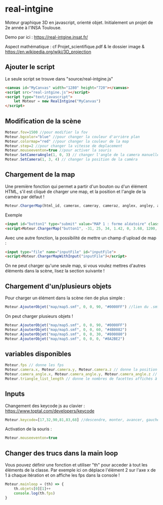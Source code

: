 # real-intgine
Moteur graphique 3D en javascript, orienté objet. Initialement un projet de 2e année à l'INSA Toulouse.

Demo par ici : https://real-intgine.insat.fr/

Aspect mathématique : cf Projet_scientifique.pdf & le dossier image & https://en.wikipedia.org/wiki/3D_projection

## Ajouter le script
Le seule script se trouve dans "source/real-intgine.js"
```html
<canvas id="MyCanvas" width="1280" height="720"></canvas>
<script src="real-intgine.js"></script>
<script type="text/javascript">
	let Moteur = new RealIntgine("MyCanvas")
</script>
```

## Modification de la scène
```js
Moteur.fov=1500 //pour modifier la fov
Moteur.bgcolor="blue" //pour changer la couleur d'arrière plan
Moteur.colormap="red" //pour changer la couleur de la map
Moteur.step=2 //pour changer la vitesse de deplacement
Moteur.mouseeventon=true //pour activer la souris
Moteur.SetCameraAngle(1, 0, 3) // changer l'angle de la camera manuellement
Moteur.SetCamera(1, 3, 4) // changer la position de la caméra
```

## Chargement de la map
Une première fonction qui permet a partir d'un bouton ou d'un élément HTML, s'il est cliqué de charger une map, et la position et l'angle de la caméra par défaut !
```js
Moteur.ChargerMap(html_id, camerax, cameray, cameraz, anglex, angley, anglez, fov, path_to_smf)
```
Exemple
```html
<input id="button1" type="submit" value="MAP 1 : forme aléatoire" class="bouton"/>
<script>Moteur.ChargerMap("button1", -31, 25, 34, 1.42, 0, 3.68, 1200, "map/map1.smf")</script>
```

Avec une autre fonction, la possibilité de mettre un champ d'upload de map :
```html
<input type="file" name="inputFile" id="inputFile">
<script>Moteur.ChargerMapWithInput("inputFile")</script>
```

On ne peut charger qu'une seule map, si vous voulez mettres d'autres éléments dans la scène, lisez la section suivante !

## Chargement d'un/plusieurs objets
Pour charger un élément dans la scène rien de plus simple :
```js
Moteur.AjouterObjet("map/map5.smf", 0, 0, 90, "#0000FF") //lien du .smf, x, y, z et couleur
```
On peut charger plusieurs objets !
```js
Moteur.AjouterObjet("map/map5.smf", 0, 0, 90, "#0000FF")
Moteur.AjouterObjet("map/map5.smf", 0, 0, 60, "#4B0082")
Moteur.AjouterObjet("map/map5.smf", 0, 0, 30, "#800080")
Moteur.AjouterObjet("map/map5.smf", 0, 0, 0, "#8A2BE2")
```

## variables disponibles
```js
Moteur.fps // donne les fps
Moteur.camera.x, Moteur.camera.y, Moteur.camera.z // donne la position de la camera
Moteur.camera_angle.x, Moteur.camera_angle.y, Moteur.camera_angle.z // donne les angles de la caméra
Moteur.triangle_list_length // donne le nombres de facettes affichés à l'écran
```

## Inputs
Changement des keycode js au clavier : https://www.toptal.com/developers/keycode
```js
Moteur.keycode=[17,32,90,81,83,68] //descendre, monter, avancer, gauche, reculer, droite
```
Activation de la souris :
```js
Moteur.mouseeventon=true
```


## Changer des trucs dans la main loop
Vous pouvez définir une fonction et utiliser "th" pour acceder à tout les éléments de la classe. Par exemple ici on déplace l'élément 2 sur l'axe x de 1 à chaque itération et on affiche les fps dans la console !

```js
Moteur.mainloop = (th) => {
	th.objets[0][1]++
	console.log(th.fps)
}
```